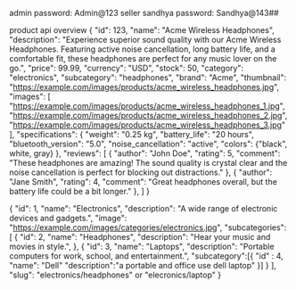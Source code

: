 admin password: Admin@123
seller sandhya password: Sandhya@143##

product api overview
{
"id": 123,
"name": "Acme Wireless Headphones",
"description": "Experience superior sound quality with our Acme Wireless Headphones. Featuring active noise cancellation, long battery life, and a comfortable fit, these headphones are perfect for any music lover on the go.",
"price": 99.99,
"currency": "USD",
"stock": 50,
"category": "electronics",
"subcategory": "headphones",
"brand": "Acme",
"thumbnail": "https://example.com/images/products/acme_wireless_headphones.jpg",
"images": [
"https://example.com/images/products/acme_wireless_headphones_1.jpg",
"https://example.com/images/products/acme_wireless_headphones_2.jpg",
"https://example.com/images/products/acme_wireless_headphones_3.jpg"
],
"specifications": {
"weight": "0.25 kg",
"battery_life": "20 hours",
"bluetooth_version": "5.0",
"noise_cancellation": "active",
"colors": {"black", white, gray}
},
"reviews": [
{
"author": "John Doe",
"rating": 5,
"comment": "These headphones are amazing! The sound quality is crystal clear and the noise cancellation is perfect for blocking out distractions."
},
{
"author": "Jane Smith",
"rating": 4,
"comment": "Great headphones overall, but the battery life could be a bit longer."
},
]
}

{
"id": 1,
"name": "Electronics",
"description": "A wide range of electronic devices and gadgets.",
"image": "https://example.com/images/categories/electronics.jpg",
"subcategories": [
{
"id": 2,
"name": "Headphones",
"description": "Hear your music and movies in style.",
},
{
"id": 3,
"name": "Laptops",
"description": "Portable computers for work, school, and entertainment.",
"subcategory":[{
"id" : 4,
"name": "Dell"
"description":"a portable and office use dell laptop"
}]
}
],
"slug": "electronics/headphones" or "elecronics/laptop"
}

